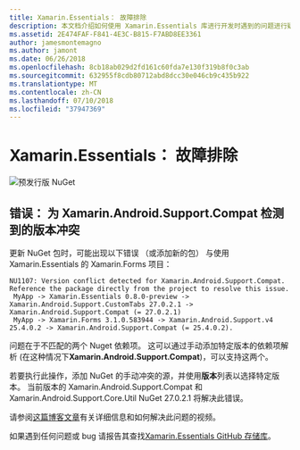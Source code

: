 ```yaml
---
title: Xamarin.Essentials： 故障排除
description: 本文档介绍如何使用 Xamarin.Essentials 库进行开发时遇到的问题进行疑难解答。
ms.assetid: 2E474FAF-F841-4E3C-B815-F7ABD8EE3361
author: jamesmontemagno
ms.author: jamont
ms.date: 06/26/2018
ms.openlocfilehash: 8cb18ab029d2fd161c60fda7e130f319b8f0c3ab
ms.sourcegitcommit: 632955f8cdb80712abd8dcc30e046cb9c435b922
ms.translationtype: MT
ms.contentlocale: zh-CN
ms.lasthandoff: 07/10/2018
ms.locfileid: "37947369"
---
```

# <a name="xamarinessentials-troubleshooting"></a>Xamarin.Essentials： 故障排除

![预发行版 NuGet](~/media/shared/pre-release.png)

## <a name="error-version-conflict-detected-for-xamarinandroidsupportcompat"></a>错误： 为 Xamarin.Android.Support.Compat 检测到的版本冲突

更新 NuGet 包时，可能出现以下错误 （或添加新的包） 与使用 Xamarin.Essentials 的 Xamarin.Forms 项目：

```
NU1107: Version conflict detected for Xamarin.Android.Support.Compat. Reference the package directly from the project to resolve this issue. 
 MyApp -> Xamarin.Essentials 0.8.0-preview -> Xamarin.Android.Support.CustomTabs 27.0.2.1 -> Xamarin.Android.Support.Compat (= 27.0.2.1) 
 MyApp -> Xamarin.Forms 3.1.0.583944 -> Xamarin.Android.Support.v4 25.4.0.2 -> Xamarin.Android.Support.Compat (= 25.4.0.2).
```

问题在于不匹配的两个 Nuget 依赖项。 这可以通过手动添加特定版本的依赖项解析 (在这种情况下**Xamarin.Android.Support.Compat**)，可以支持这两个。

若要执行此操作，添加 NuGet 的手动冲突的源，并使用**版本**列表以选择特定版本。 当前版本的 Xamarin.Android.Support.Compat 和 Xamarin.Android.Support.Core.Util NuGet 27.0.2.1 将解决此错误。

请参阅[这篇博客文章](https://redth.codes/how-to-fix-the-dreaded-version-conflict-nuget-error-in-your-xamarin-android-projects/)有关详细信息和如何解决此问题的视频。

如果遇到任何问题或 bug 请报告其查找[Xamarin.Essentials GitHub 存储库](http://github.com/xamarin/Essentials)。

